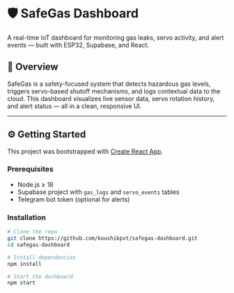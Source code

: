 # 🛡️ SafeGas Dashboard

A real-time IoT dashboard for monitoring gas leaks, servo activity, and alert events — built with ESP32, Supabase, and React.

## 🚀 Overview

SafeGas is a safety-focused system that detects hazardous gas levels, triggers servo-based shutoff mechanisms, and logs contextual data to the cloud. This dashboard visualizes live sensor data, servo rotation history, and alert status — all in a clean, responsive UI.

---

## ⚙️ Getting Started

This project was bootstrapped with [Create React App](https://github.com/facebook/create-react-app).

### Prerequisites

- Node.js ≥ 18
- Supabase project with `gas_logs` and `servo_events` tables
- Telegram bot token (optional for alerts)

### Installation

```bash
# Clone the repo
git clone https://github.com/koushikpvt/safegas-dashboard.git
cd safegas-dashboard

# Install dependencies
npm install

# Start the dashboard
npm start